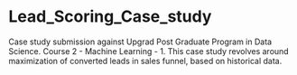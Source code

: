 # Lead_Scoring_Case_study
Case study submission against Upgrad Post Graduate Program in Data Science. Course 2 - Machine Learning - 1. This case study revolves around maximization of converted leads in sales funnel, based on historical data.
